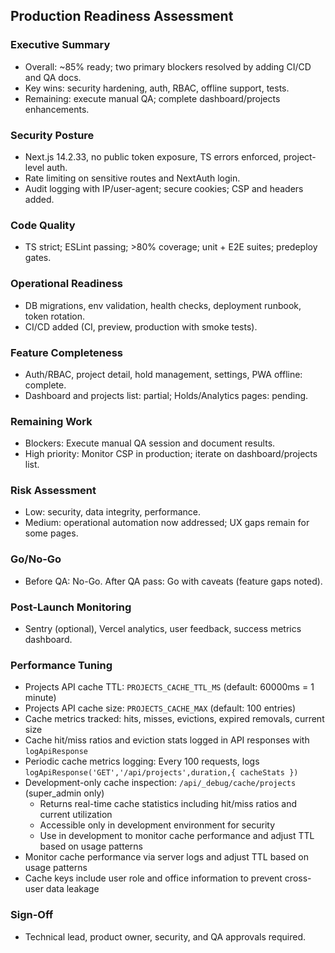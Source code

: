 ## Production Readiness Assessment

### Executive Summary
- Overall: ~85% ready; two primary blockers resolved by adding CI/CD and QA docs.
- Key wins: security hardening, auth, RBAC, offline support, tests.
- Remaining: execute manual QA; complete dashboard/projects enhancements.

### Security Posture
- Next.js 14.2.33, no public token exposure, TS errors enforced, project-level auth.
- Rate limiting on sensitive routes and NextAuth login.
- Audit logging with IP/user-agent; secure cookies; CSP and headers added.

### Code Quality
- TS strict; ESLint passing; >80% coverage; unit + E2E suites; predeploy gates.

### Operational Readiness
- DB migrations, env validation, health checks, deployment runbook, token rotation.
- CI/CD added (CI, preview, production with smoke tests).

### Feature Completeness
- Auth/RBAC, project detail, hold management, settings, PWA offline: complete.
- Dashboard and projects list: partial; Holds/Analytics pages: pending.

### Remaining Work
- Blockers: Execute manual QA session and document results.
- High priority: Monitor CSP in production; iterate on dashboard/projects list.

### Risk Assessment
- Low: security, data integrity, performance.
- Medium: operational automation now addressed; UX gaps remain for some pages.

### Go/No-Go
- Before QA: No-Go. After QA pass: Go with caveats (feature gaps noted).

### Post-Launch Monitoring
- Sentry (optional), Vercel analytics, user feedback, success metrics dashboard.

### Performance Tuning
- Projects API cache TTL: `PROJECTS_CACHE_TTL_MS` (default: 60000ms = 1 minute)
- Projects API cache size: `PROJECTS_CACHE_MAX` (default: 100 entries)
- Cache metrics tracked: hits, misses, evictions, expired removals, current size
- Cache hit/miss ratios and eviction stats logged in API responses with `logApiResponse`
- Periodic cache metrics logging: Every 100 requests, logs `logApiResponse('GET','/api/projects',duration,{ cacheStats })`
- Development-only cache inspection: `/api/_debug/cache/projects` (super_admin only)
  - Returns real-time cache statistics including hit/miss ratios and current utilization
  - Accessible only in development environment for security
  - Use in development to monitor cache performance and adjust TTL based on usage patterns
- Monitor cache performance via server logs and adjust TTL based on usage patterns
- Cache keys include user role and office information to prevent cross-user data leakage

### Sign-Off
- Technical lead, product owner, security, and QA approvals required.


